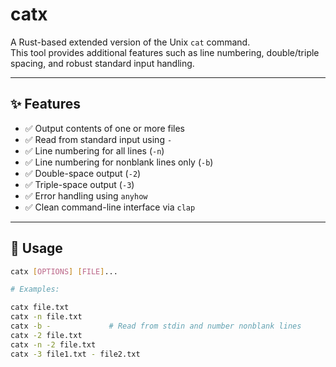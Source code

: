 # catx

A Rust-based extended version of the Unix `cat` command.  
This tool provides additional features such as line numbering, double/triple spacing, and robust standard input handling.

---

## ✨ Features

- ✅ Output contents of one or more files
- ✅ Read from standard input using `-`
- ✅ Line numbering for all lines (`-n`)
- ✅ Line numbering for nonblank lines only (`-b`)
- ✅ Double-space output (`-2`)
- ✅ Triple-space output (`-3`)
- ✅ Error handling using `anyhow`
- ✅ Clean command-line interface via `clap`

---

## 🚀 Usage

```bash
catx [OPTIONS] [FILE]...

# Examples:

catx file.txt
catx -n file.txt
catx -b -             # Read from stdin and number nonblank lines
catx -2 file.txt
catx -n -2 file.txt
catx -3 file1.txt - file2.txt


